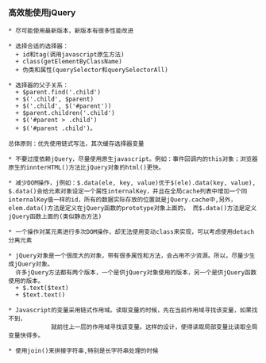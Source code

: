 ### 高效能使用jQuery
    * 尽可能使用最新版本，新版本有很多性能改进
    
    * 选择合适的选择器：
      + id和tag(调用javascript原生方法) 
      + class(getElementByClassName) 
      + 伪类和属性(querySelector和querySelectorAll)  
    
    * 选择器的父子关系：
      + $parent.find('.child')
      + $('.child', $parent) 
      + $('.child', $('#parent')) 
      + $parent.children('.child') 
      + $('#parent > .child') 
      + $('#parent .child')。
    
    总体原则：优先使用链式写法，其次缓存选择器变量
    
    * 不要过度依赖jQuery，尽量使用原生javascript。例如：事件回调内的this对象；浏览器原生的innterHTML()方法比jQuery对象的html()更快。
    
    * 减少DOM操作，j例如：$.data(ele, key, value)优于$(ele).data(key, value), $.data()会给元素对象设定一个属性internalKey，并且在全局cache列表中增加一个同internalKey值一样的id，所有的数据实际存放的位置就是jQuery.cache中,另外，elem.data()方法是定义在jQuery函数的prototype对象上面的， 而$.data()方法是定义jQuery函数上面的(类似静态方法)
                
    * 一个操作对某元素进行多次DOM操作，却无法使用变动class来实现，可以考虑使用detach分离元素
    
    * jQuery对象是一个很庞大的对象，带有很多属性和方法，会占用不少资源。所以，尽量少生成jQuery对象。
      许多jQuery方法都有两个版本，一个是供jQuery对象使用的版本，另一个是供jQuery函数使用的版本。
      + $.text($text) 
      + $text.text()
                
    * Javascript的变量采用链式作用域。读取变量的时候，先在当前作用域寻找该变量，如果找不到，
                就前往上一层的作用域寻找该变量。这样的设计，使得读取局部变量比读取全局变量快得多。
                
    * 使用join()来拼接字符串,特别是长字符串处理的时候
